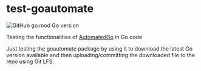 # test-goautomate
![GitHub go.mod Go version](https://img.shields.io/github/go-mod/go-version/nicconike/test-automatedgo)

Testing the functionalities of [AutomatedGo](https://github.com/Nicconike/AutomatedGo) in Go code

Just testing the goautomate package by using it to download the latest Go version available and then uploading/committing the downloaded file to the repo using Git LFS.
